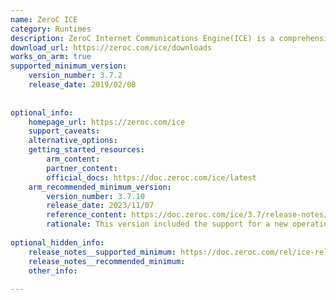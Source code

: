 ```yaml
---
name: ZeroC ICE
category: Runtimes
description: ZeroC Internet Communications Engine(ICE) is a comprehensive framework for developing distributed systems. It simplifies the development of networked applications by managing low-level network interactions.
download_url: https://zeroc.com/ice/downloads
works_on_arm: true
supported_minimum_version:
    version_number: 3.7.2
    release_date: 2019/02/08
 
 
optional_info:
    homepage_url: https://zeroc.com/ice
    support_caveats:
    alternative_options:
    getting_started_resources:
        arm_content:
        partner_content:
        official_docs: https://doc.zeroc.com/ice/latest
    arm_recommended_minimum_version:
        version_number: 3.7.10
        release_date: 2023/11/07
        reference_content: https://doc.zeroc.com/ice/3.7/release-notes/new-features-in-ice-3-7
        rationale: This version included the support for a new operating system - Red Hat Enterprise Linux 9 (aarch64).
 
optional_hidden_info:
    release_notes__supported_minimum: https://doc.zeroc.com/rel/ice-releases/ice-3-7/ice-3-7-2-release-notes/supported-platforms-for-ice-3-7-2
    release_notes__recommended_minimum:
    other_info:
 
---
```

